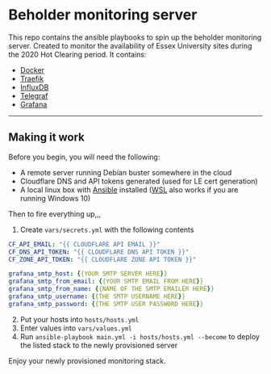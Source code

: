 # Beholder monitoring server

This repo contains the ansible playbooks to spin up the beholder monitoring server. Created to monitor the availability of Essex University sites during the 2020 Hot Clearing period. It contains:

- [Docker](https://www.docker.com/) 
- [Traefik](https://containo.us/traefik/)
- [InfluxDB](https://www.influxdata.com/)
- [Telegraf](https://www.influxdata.com/time-series-platform/telegraf/)
- [Grafana](https://grafana.com)

---

## Making it work

Before you begin, you will need the following:
- A remote server running Debian buster somewhere in the cloud
- Cloudflare DNS and API tokens generated (used for LE cert generation)
- A local linux box with [Ansible](https://docs.ansible.com/ansible/latest/installation_guide/index.html) installed ([WSL](https://docs.microsoft.com/en-us/windows/wsl/install-win10) also works if you are running Windows 10)

Then to fire everything up,,,

1. Create `vars/secrets.yml` with the following contents
```yml
CF_API_EMAIL: "{{ CLOUDFLARE API EMAIL }}"
CF_DNS_API_TOKEN: "{{ CLOUDFLARE DNS API TOKEN }}"
CF_ZONE_API_TOKEN: "{{ CLOUDFLARE ZONE API TOKEN }}"

grafana_smtp_host: {{YOUR SMTP SERVER HERE}}
grafana_smtp_from_email: {{YOUR SMTP EMAIL FROM HERE}}
grafana_smtp_from_name: {{NAME OF THE SMTP EMAILER HERE}}
grafana_smtp_username: {{THE SMTP USERNAME HERE}}
grafana_smtp_password: {{THE SMTP USER PASSWORD HERE}}

```
2. Put your hosts into `hosts/hosts.yml`
3. Enter values into `vars/values.yml`
4. Run `ansible-playbook main.yml -i hosts/hosts.yml --become` to deploy the listed stack to the newly provisioned server

Enjoy your newly provisioned monitoring stack.